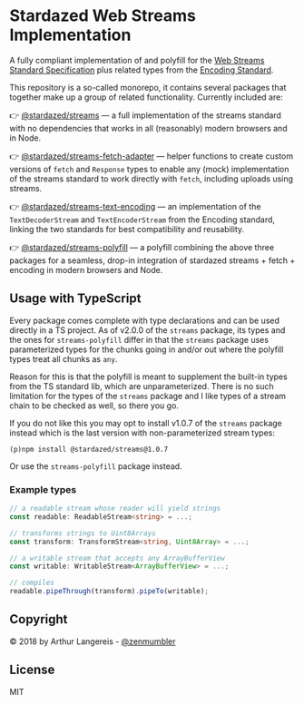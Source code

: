 Stardazed Web Streams Implementation
====================================
A fully compliant implementation of and polyfill for the
[Web Streams Standard Specification](https://streams.spec.whatwg.org) plus related types
from the [Encoding Standard](https://encoding.spec.whatwg.org).

This repository is a so-called monorepo, it contains several packages that
together make up a group of related functionality. Currently included are:

👉 [@stardazed/streams](https://www.npmjs.com/package/@stardazed/streams) —
a full implementation of the streams standard with no dependencies that works
in all (reasonably) modern browsers and in Node.

👉 [@stardazed/streams-fetch-adapter](https://www.npmjs.com/package/@stardazed/streams-fetch-adapter) —
helper functions to create custom versions of `fetch` and `Response` types
to enable any (mock) implementation of the streams standard to work directly
with `fetch`, including uploads using streams.

👉 [@stardazed/streams-text-encoding](https://www.npmjs.com/package/@stardazed/streams-text-encoding) —
an implementation of the `TextDecoderStream` and `TextEncoderStream` from the
Encoding standard, linking the two standards for best compatibility and reusability.

👉 [@stardazed/streams-polyfill](https://www.npmjs.com/package/@stardazed/streams-polyfill) —
a polyfill combining the above three packages for a seamless, drop-in integration
of stardazed streams + fetch + encoding in modern browsers and Node.

Usage with TypeScript
---------------------
Every package comes complete with type declarations and can be used directly in a TS project.
As of v2.0.0 of the `streams` package, its types and the ones for `streams-polyfill` differ in
that the `streams` package uses parameterized types for the chunks going in and/or out where
the polyfill types treat all chunks as `any`.

Reason for this is that the polyfill is meant to supplement the built-in types from the TS
standard lib, which are unparameterized. There is no such limitation for the types of the
`streams` package and I like types of a stream chain to be checked as well, so there you go.

If you do not like this you may opt to install v1.0.7 of the `streams` package instead which
is the last version with non-parameterized stream types:

`(p)npm install @stardazed/streams@1.0.7`

Or use the `streams-polyfill` package instead.

### Example types
```ts
// a readable stream whose reader will yield strings
const readable: ReadableStream<string> = ...;

// transforms strings to Uint8Arrays
const transform: TransformStream<string, Uint8Array> = ...;

// a writable stream that accepts any ArrayBufferView
const writable: WritableStream<ArrayBufferView> = ...;

// compiles
readable.pipeThrough(transform).pipeTo(writable);
```

Copyright
---------
© 2018 by Arthur Langereis - [@zenmumbler](https://twitter.com/zenmumbler)

License
-------
MIT
